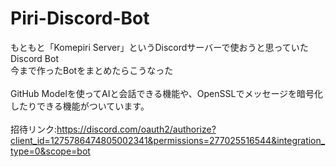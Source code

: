 # Piri-Discord-Bot
もともと「Komepiri Server」というDiscordサーバーで使おうと思っていたDiscord Bot<br>
今まで作ったBotをまとめたらこうなった<br>
<br>
GitHub Modelを使ってAIと会話できる機能や、OpenSSLでメッセージを暗号化したりできる機能がついています。<br>
<br>
招待リンク:https://discord.com/oauth2/authorize?client_id=1275786474805002341&permissions=277025516544&integration_type=0&scope=bot
